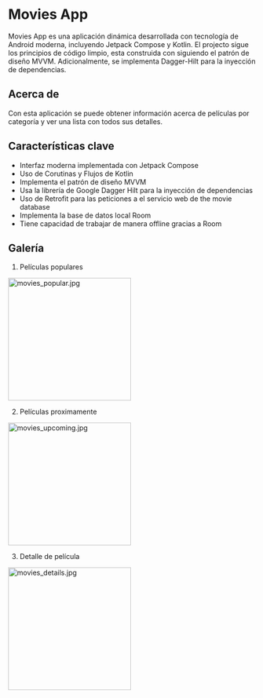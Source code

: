 # Movies App

Movies App es una aplicación dinámica desarrollada con tecnología de Android moderna, incluyendo Jetpack Compose y Kotlin.
El projecto sigue los principios de código limpio, esta construida con siguiendo el patrón de diseño MVVM. Adicionalmente, 
se implementa Dagger-Hilt para la inyección de dependencias.

## Acerca de

Con esta aplicación se puede obtener información acerca de películas por categoría y ver una lista con todos sus detalles.

## Características clave

* Interfaz moderna implementada con Jetpack Compose
* Uso de Corutinas y Flujos de Kotlin 
* Implementa el patrón de diseño MVVM
* Usa la librería de Google Dagger Hilt para la inyección de dependencias
* Uso de Retrofit para las peticiones a el servicio web de the movie database
* Implementa la base de datos local Room
* Tiene capacidad de trabajar de manera offline gracias a Room

## Galería

1. Películas populares

<img alt="movies_popular.jpg" src="sampledata%2Fmovies_popular.jpg" width="250"/>

2. Películas proximamente

<img alt="movies_upcoming.jpg" src="sampledata%2Fmovies_upcoming.jpg" width="250"/>

3. Detalle de película

<img alt="movies_details.jpg" src="sampledata%2Fmovies_details.jpg" width="250"/>
